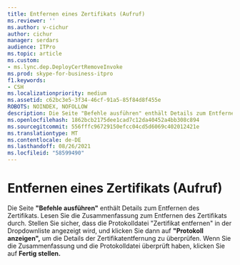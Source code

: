 ```yaml
---
title: Entfernen eines Zertifikats (Aufruf)
ms.reviewer: ''
ms.author: v-cichur
author: cichur
manager: serdars
audience: ITPro
ms.topic: article
ms.custom:
- ms.lync.dep.DeployCertRemoveInvoke
ms.prod: skype-for-business-itpro
f1.keywords:
- CSH
ms.localizationpriority: medium
ms.assetid: c62bc3e5-3f34-46cf-91a5-85f84d8f455e
ROBOTS: NOINDEX, NOFOLLOW
description: Die Seite "Befehle ausführen" enthält Details zum Entfernen des Zertifikats. Lesen Sie die Zusammenfassung zum Entfernen des Zertifikats durch. Stellen Sie sicher, dass die Protokolldatei "Zertifikat entfernen" in der Dropdownliste angezeigt wird, und klicken Sie dann auf "Protokoll anzeigen", um die Details der Zertifikatentfernung zu überprüfen. Wenn Sie die Zusammenfassung und die Protokolldatei überprüft haben, klicken Sie auf "Fertig stellen".
ms.openlocfilehash: 1862bcb2175dee1cad7c12da40452a4bb308c894
ms.sourcegitcommit: 556fffc96729150efcc04cd5d6069c402012421e
ms.translationtype: MT
ms.contentlocale: de-DE
ms.lasthandoff: 08/26/2021
ms.locfileid: "58599490"
---
```

# <a name="remove-certificate-invoke"></a>Entfernen eines Zertifikats (Aufruf)
 
Die Seite **"Befehle ausführen"** enthält Details zum Entfernen des Zertifikats. Lesen Sie die Zusammenfassung zum Entfernen des Zertifikats durch. Stellen Sie sicher, dass die Protokolldatei "Zertifikat entfernen" in der Dropdownliste angezeigt wird, und klicken Sie dann auf **"Protokoll anzeigen",** um die Details der Zertifikatentfernung zu überprüfen. Wenn Sie die Zusammenfassung und die Protokolldatei überprüft haben, klicken Sie auf **Fertig stellen.**
  

